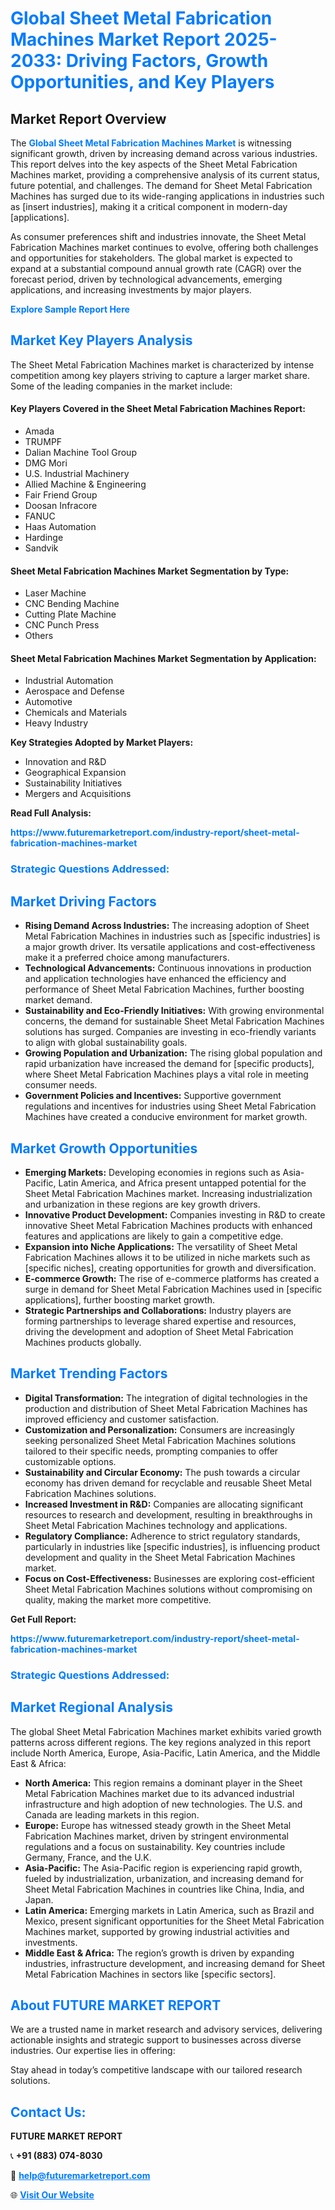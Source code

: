 <h1 style="color: #007BFF;">Global Sheet Metal Fabrication Machines Market Report 2025-2033: Driving Factors, Growth Opportunities, and Key Players</h1>

<section id="overview">
<h2>Market Report Overview</h2>
<p>The <a href="https://www.futuremarketreport.com/industry-report/sheet-metal-fabrication-machines-market" style="color: #007BFF; text-decoration: none;"><strong>Global Sheet Metal Fabrication Machines Market</strong></a> is witnessing significant growth, driven by increasing demand across various industries. This report delves into the key aspects of the Sheet Metal Fabrication Machines market, providing a comprehensive analysis of its current status, future potential, and challenges. The demand for Sheet Metal Fabrication Machines has surged due to its wide-ranging applications in industries such as [insert industries], making it a critical component in modern-day [applications].</p>
<p>As consumer preferences shift and industries innovate, the Sheet Metal Fabrication Machines market continues to evolve, offering both challenges and opportunities for stakeholders. The global market is expected to expand at a substantial compound annual growth rate (CAGR) over the forecast period, driven by technological advancements, emerging applications, and increasing investments by major players.</p>
</section>

<section id="overview">
<p><a href="https://www.futuremarketreport.com/request-sample/reportId=59320" style="color: #007BFF; text-decoration: none;"><strong>Explore Sample Report Here</strong></a></p>
</section>

<section id="key-players">
<h2 style="color: #007BFF;">Market Key Players Analysis</h2>
<p>The Sheet Metal Fabrication Machines market is characterized by intense competition among key players striving to capture a larger market share. Some of the leading companies in the market include:</p>
<h4>Key Players Covered in the Sheet Metal Fabrication Machines Report:</h4>
<ul><li>Amada</li><li>TRUMPF</li><li>Dalian Machine Tool Group</li><li>DMG Mori</li><li>U.S. Industrial Machinery</li><li>Allied Machine &amp; Engineering</li><li>Fair Friend Group</li><li>Doosan Infracore</li><li>FANUC</li><li>Haas Automation</li><li>Hardinge</li><li>Sandvik</li></ul>
<h4>Sheet Metal Fabrication Machines Market Segmentation by Type:</h4>
<ul><li>Laser Machine</li><li>CNC Bending Machine</li><li>Cutting Plate Machine</li><li>CNC Punch Press</li><li>Others</li></ul>

<h4>Sheet Metal Fabrication Machines Market Segmentation by Application:</h4>
<ul><li>Industrial Automation</li><li>Aerospace and Defense</li><li>Automotive</li><li>Chemicals and Materials</li><li>Heavy Industry</li></ul>
<p><strong>Key Strategies Adopted by Market Players:</strong></p>
<ul>
<li>Innovation and R&D</li>
<li>Geographical Expansion</li>
<li>Sustainability Initiatives</li>
<li>Mergers and Acquisitions</li>
</ul>
</section>

<section>
<p><strong>Read Full Analysis: </strong></p><a href="https://www.futuremarketreport.com/industry-report/sheet-metal-fabrication-machines-market" style="color: #007BFF; text-decoration: none;"><strong>https://www.futuremarketreport.com/industry-report/sheet-metal-fabrication-machines-market</strong></a>
<h3 style="color: #007BFF;">Strategic Questions Addressed:</h3>
</section>

<section id="driving-factors">
<h2 style="color: #007BFF;">Market Driving Factors</h2>
<ul>
<li><strong>Rising Demand Across Industries:</strong> The increasing adoption of Sheet Metal Fabrication Machines in industries such as [specific industries] is a major growth driver. Its versatile applications and cost-effectiveness make it a preferred choice among manufacturers.</li>
<li><strong>Technological Advancements:</strong> Continuous innovations in production and application technologies have enhanced the efficiency and performance of Sheet Metal Fabrication Machines, further boosting market demand.</li>
<li><strong>Sustainability and Eco-Friendly Initiatives:</strong> With growing environmental concerns, the demand for sustainable Sheet Metal Fabrication Machines solutions has surged. Companies are investing in eco-friendly variants to align with global sustainability goals.</li>
<li><strong>Growing Population and Urbanization:</strong> The rising global population and rapid urbanization have increased the demand for [specific products], where Sheet Metal Fabrication Machines plays a vital role in meeting consumer needs.</li>
<li><strong>Government Policies and Incentives:</strong> Supportive government regulations and incentives for industries using Sheet Metal Fabrication Machines have created a conducive environment for market growth.</li>
</ul>
</section>

<section id="growth-opportunities">
<h2 style="color: #007BFF;">Market Growth Opportunities</h2>
<ul>
<li><strong>Emerging Markets:</strong> Developing economies in regions such as Asia-Pacific, Latin America, and Africa present untapped potential for the Sheet Metal Fabrication Machines market. Increasing industrialization and urbanization in these regions are key growth drivers.</li>
<li><strong>Innovative Product Development:</strong> Companies investing in R&D to create innovative Sheet Metal Fabrication Machines products with enhanced features and applications are likely to gain a competitive edge.</li>
<li><strong>Expansion into Niche Applications:</strong> The versatility of Sheet Metal Fabrication Machines allows it to be utilized in niche markets such as [specific niches], creating opportunities for growth and diversification.</li>
<li><strong>E-commerce Growth:</strong> The rise of e-commerce platforms has created a surge in demand for Sheet Metal Fabrication Machines used in [specific applications], further boosting market growth.</li>
<li><strong>Strategic Partnerships and Collaborations:</strong> Industry players are forming partnerships to leverage shared expertise and resources, driving the development and adoption of Sheet Metal Fabrication Machines products globally.</li>
</ul>
</section>

<section id="trending-factors">
<h2 style="color: #007BFF;">Market Trending Factors</h2>
<ul>
<li><strong>Digital Transformation:</strong> The integration of digital technologies in the production and distribution of Sheet Metal Fabrication Machines has improved efficiency and customer satisfaction.</li>
<li><strong>Customization and Personalization:</strong> Consumers are increasingly seeking personalized Sheet Metal Fabrication Machines solutions tailored to their specific needs, prompting companies to offer customizable options.</li>
<li><strong>Sustainability and Circular Economy:</strong> The push towards a circular economy has driven demand for recyclable and reusable Sheet Metal Fabrication Machines solutions.</li>
<li><strong>Increased Investment in R&D:</strong> Companies are allocating significant resources to research and development, resulting in breakthroughs in Sheet Metal Fabrication Machines technology and applications.</li>
<li><strong>Regulatory Compliance:</strong> Adherence to strict regulatory standards, particularly in industries like [specific industries], is influencing product development and quality in the Sheet Metal Fabrication Machines market.</li>
<li><strong>Focus on Cost-Effectiveness:</strong> Businesses are exploring cost-efficient Sheet Metal Fabrication Machines solutions without compromising on quality, making the market more competitive.</li>
</ul>
</section>

<section>
<p><strong>Get Full Report: </strong></p><a href="https://www.futuremarketreport.com/industry-report/sheet-metal-fabrication-machines-market" style="color: #007BFF; text-decoration: none;"><strong>https://www.futuremarketreport.com/industry-report/sheet-metal-fabrication-machines-market</strong></a>
<h3 style="color: #007BFF;">Strategic Questions Addressed:</h3>
</section>


<section id="regional-analysis">
<h2 style="color: #007BFF;">Market Regional Analysis</h2>
<p>The global Sheet Metal Fabrication Machines market exhibits varied growth patterns across different regions. The key regions analyzed in this report include North America, Europe, Asia-Pacific, Latin America, and the Middle East & Africa:</p>
<ul>
<li><strong>North America:</strong> This region remains a dominant player in the Sheet Metal Fabrication Machines market due to its advanced industrial infrastructure and high adoption of new technologies. The U.S. and Canada are leading markets in this region.</li>
<li><strong>Europe:</strong> Europe has witnessed steady growth in the Sheet Metal Fabrication Machines market, driven by stringent environmental regulations and a focus on sustainability. Key countries include Germany, France, and the U.K.</li>
<li><strong>Asia-Pacific:</strong> The Asia-Pacific region is experiencing rapid growth, fueled by industrialization, urbanization, and increasing demand for Sheet Metal Fabrication Machines in countries like China, India, and Japan.</li>
<li><strong>Latin America:</strong> Emerging markets in Latin America, such as Brazil and Mexico, present significant opportunities for the Sheet Metal Fabrication Machines market, supported by growing industrial activities and investments.</li>
<li><strong>Middle East & Africa:</strong> The region’s growth is driven by expanding industries, infrastructure development, and increasing demand for Sheet Metal Fabrication Machines in sectors like [specific sectors].</li>
</ul>
</section>

<footer>
<h2 style="color: #007BFF;">About FUTURE MARKET REPORT</h2>
<p>We are a trusted name in market research and advisory services, delivering actionable insights and strategic support to businesses across diverse industries. Our expertise lies in offering:</p>

<p>Stay ahead in today’s competitive landscape with our tailored research solutions.</p>

<h2 style="color: #007BFF;">Contact Us:</h2>
<p><strong>FUTURE MARKET REPORT</strong></p>
<p>📞 <strong>+91 (883) 074-8030</strong></p>
<p>📧 <strong><a href="mailto:help@futuremarketreport.com" style="color: #007BFF;">help@futuremarketreport.com</a></strong></p>
<p>🌐 <strong><a href="https://www.futuremarketreport.com/" style="color: #007BFF;">Visit Our Website</a></strong></p>
</footer>